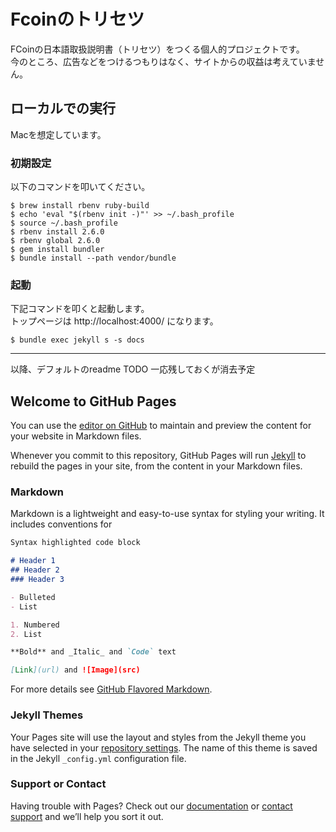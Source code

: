 # Fcoinのトリセツ

FCoinの日本語取扱説明書（トリセツ）をつくる個人的プロジェクトです。  
今のところ、広告などをつけるつもりはなく、サイトからの収益は考えていません。

## ローカルでの実行

Macを想定しています。

### 初期設定

以下のコマンドを叩いてください。

~~~
$ brew install rbenv ruby-build
$ echo 'eval "$(rbenv init -)"' >> ~/.bash_profile
$ source ~/.bash_profile
$ rbenv install 2.6.0
$ rbenv global 2.6.0
$ gem install bundler
$ bundle install --path vendor/bundle
~~~

### 起動

下記コマンドを叩くと起動します。  
トップページは http://localhost:4000/ になります。
~~~
$ bundle exec jekyll s -s docs
~~~


---

以降、デフォルトのreadme
TODO 一応残しておくが消去予定

## Welcome to GitHub Pages

You can use the [editor on GitHub](https://github.com/Odacchi/fcoin-user-manual-jp/edit/master/README.md) to maintain and preview the content for your website in Markdown files.

Whenever you commit to this repository, GitHub Pages will run [Jekyll](https://jekyllrb.com/) to rebuild the pages in your site, from the content in your Markdown files.

### Markdown

Markdown is a lightweight and easy-to-use syntax for styling your writing. It includes conventions for

```markdown
Syntax highlighted code block

# Header 1
## Header 2
### Header 3

- Bulleted
- List

1. Numbered
2. List

**Bold** and _Italic_ and `Code` text

[Link](url) and ![Image](src)
```

For more details see [GitHub Flavored Markdown](https://guides.github.com/features/mastering-markdown/).

### Jekyll Themes

Your Pages site will use the layout and styles from the Jekyll theme you have selected in your [repository settings](https://github.com/Odacchi/fcoin-user-manual-jp/settings). The name of this theme is saved in the Jekyll `_config.yml` configuration file.

### Support or Contact

Having trouble with Pages? Check out our [documentation](https://help.github.com/categories/github-pages-basics/) or [contact support](https://github.com/contact) and we’ll help you sort it out.
